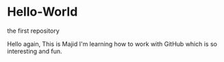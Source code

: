 # Hello-World
the first repository



Hello again,
This is Majid
I'm learning how to work with GitHub which is so interesting and fun.
